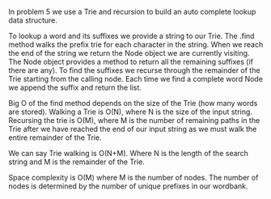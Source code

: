 In problem 5 we use a Trie and recursion to build an auto complete lookup data structure.

To lookup a word and its suffixes we provide a string to our Trie. The .find method walks the prefix trie for 
each character in the string. When we reach the end of the string we return the Node object we are currently
visiting. The Node object provides a method to return all the remaining suffixes (if there are any). To
find the suffixes we recurse through the remainder of the Trie starting from the calling node. Each
time we find a complete word Node we append the suffix and return the list.

Big O of the find method depends on the size of the Trie (how many words are stored). Walking a Trie is O(N),
where N is the size of the input string. Recursing the trie is O(M), where M is the number of remaining paths
in the Trie after we have reached the end of our input string as we must walk the entire remainder of the Trie.

We can say Trie walking is O(N+M). Where N is the length of the search string and M is the remainder
of the Trie.

Space complexity is O(M) where M is the number of nodes. The number of nodes is determined by
the number of unique prefixes in our wordbank.

